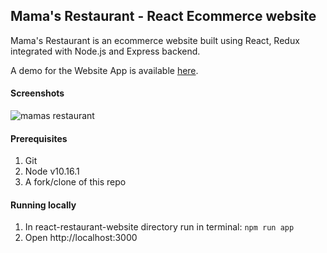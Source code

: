 ## Mama's Restaurant - React Ecommerce website
Mama's Restaurant is an ecommerce website built using React, Redux integrated with Node.js and Express backend.

A demo for the Website App is available [here](https://mamas-restaurant-app.herokuapp.com/).

#### Screenshots
![mamas restaurant](website.gif "mamas restaurant")


#### Prerequisites
1. Git
2. Node v10.16.1
3. A fork/clone of this repo

#### Running locally
1. In react-restaurant-website directory run in terminal: `npm run app`
2. Open http://localhost:3000

